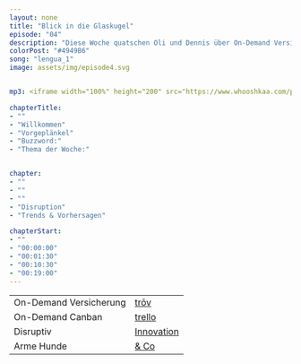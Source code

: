 ```yaml
---
layout: none
title: "Blick in die Glaskugel"
episode: "04"
description: "Diese Woche quatschen Oli und Dennis über On-Demand Versicherungen, die große Disruption und die unglaublichen Design- & Technologietrends für 2017"
colorPost: "#4949B6"
song: "lengua_1"
image: assets/img/episode4.svg


mp3: <iframe width="100%" height="200" src="https://www.whooshkaa.com/player/episode/id/92933?visual=true" frameborder="0"></iframe>

chapterTitle:
- ""
- "Willkommen"
- "Vorgeplänkel"
- "Buzzword:"
- "Thema der Woche:"


chapter:
- ""
- ""
- ""
- "Disruption"
- "Trends & Vorhersagen"

chapterStart:
- ""
- "00:00:00"
- "00:01:30"
- "00:10:30"
- "00:19:00"
---
```


<!-- nach 8 einträgen ein neues table erstellen, danke :) !-->

| | |
|:-|:-|
| On-Demand Versicherung | [trōv](http://trov.com/) |
| On-Demand Canban | [trello](https://trello.com) |
| Disruptiv | [Innovation](https://techcrunch.com/event-type/disrupt/) |
| Arme Hunde | [& Co](https://de.wikipedia.org/wiki/BCG-Matrix)  